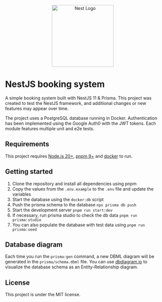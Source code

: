 <p align="center">
  <a href="http://nestjs.com/" target="blank"><img src="https://nestjs.com/img/logo-small.svg" width="200" alt="Nest Logo" /></a>
</p>

# NestJS booking system

A simple booking system built with NestJS 11 & Prisma. This project was created to test the NestJS framework, and additional changes or new features may appear over time.

The project uses a PostgreSQL database running in Docker. Authentication has been implemented using the Google Auth0 with the JWT tokens. Each module features multiple unit and e2e tests.

## Requirements

This project requires [Node.js 20+](https://nodejs.org/en), [pnpm 9+](https://pnpm.io/) and [docker](https://www.docker.com/) to run.

## Getting started

1. Clone the repository and install all dependencies using pnpm
2. Copy the values from the `.env.example` to the `.env` file and update the variables
3. Start the database using the `docker:db` script
4. Push the prisma schema to the database `npx prisma db push`
5. Start the development server `pnpm run start:dev`
6. If necessary, run prisma studio to check the db data `pnpm run prisma:studio`
7. You can also populate the database with test data using `pnpm run prisma:seed`

## Database diagram

Each time you run the `prisma:gen` command, a new DBML diagram will be generated in the `prisma/schema.dbml` file. You can use [dbdiagram.io](https://dbdiagram.io/home) to visualize the database schema as an Entity-Relationship diagram.

## License

This project is under the MIT license.
